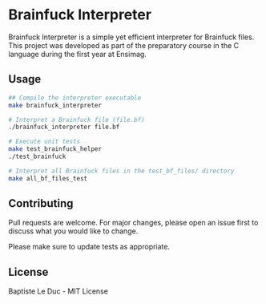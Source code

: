 # Brainfuck Interpreter 

Brainfuck Interpreter is a simple yet efficient interpreter for Brainfuck files. This project was developed as part of the preparatory course in the C language during the first year at Ensimag.


## Usage

```bash
## Compile the interpreter executable
make brainfuck_interpreter

# Interpret a Brainfuck file (file.bf)
./brainfuck_interpreter file.bf

# Execute unit tests
make test_brainfuck_helper
./test_brainfuck

# Interpret all Brainfuck files in the test_bf_files/ directory
make all_bf_files_test
```

## Contributing

Pull requests are welcome. For major changes, please open an issue first
to discuss what you would like to change.

Please make sure to update tests as appropriate.

## License

Baptiste Le Duc - MIT License